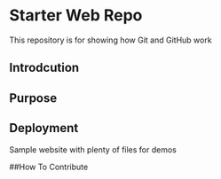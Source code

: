 # Starter Web Repo

This repository is for showing how Git and GitHub work
## Introdcution
## Purpose
## Deployment
Sample website with plenty of files for demos

##How To Contribute